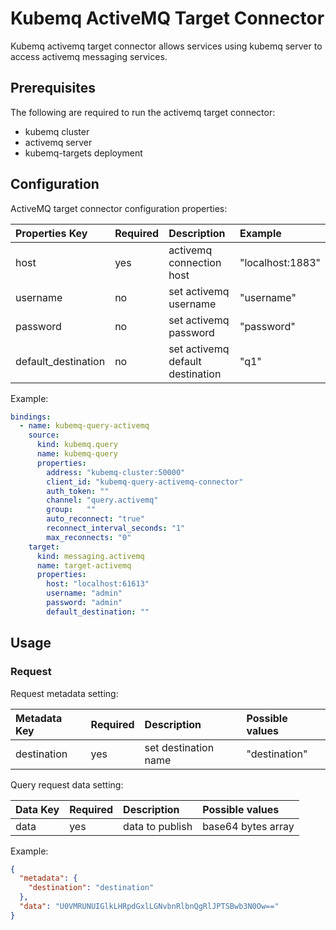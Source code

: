 # Kubemq ActiveMQ Target Connector

Kubemq activemq target connector allows services using kubemq server to access activemq messaging services.

## Prerequisites
The following are required to run the activemq target connector:

- kubemq cluster
- activemq server
- kubemq-targets deployment

## Configuration

ActiveMQ target connector configuration properties:

| Properties Key                  | Required | Description                                 | Example                                                                |
|:--------------------------------|:---------|:--------------------------------------------|:-----------------------------------------------------------------------|
| host                      | yes      | activemq connection host          | "localhost:1883" |
| username                      | no      | set activemq username          | "username" |
| password                      | no      | set activemq password          | "password" |
| default_destination                      | no      | set activemq default destination | "q1" |

Example:

```yaml
bindings:
  - name: kubemq-query-activemq
    source:
      kind: kubemq.query
      name: kubemq-query
      properties:
        address: "kubemq-cluster:50000"
        client_id: "kubemq-query-activemq-connector"
        auth_token: ""
        channel: "query.activemq"
        group:   ""
        auto_reconnect: "true"
        reconnect_interval_seconds: "1"
        max_reconnects: "0"
    target:
      kind: messaging.activemq
      name: target-activemq
      properties:
        host: "localhost:61613"
        username: "admin"
        password: "admin"
        default_destination: ""
```

## Usage

### Request

Request metadata setting:

| Metadata Key   | Required | Description         | Possible values |
|:---------------|:---------|:--------------------|:----------------|
| destination          | yes      | set destination name | "destination"         |



Query request data setting:

| Data Key | Required | Description  | Possible values    |
|:---------|:---------|:-------------|:-------------------|
| data     | yes      | data to publish | base64 bytes array |

Example:


```json
{
  "metadata": {
    "destination": "destination"
  },
  "data": "U0VMRUNUIGlkLHRpdGxlLGNvbnRlbnQgRlJPTSBwb3N0Ow=="
}
```
